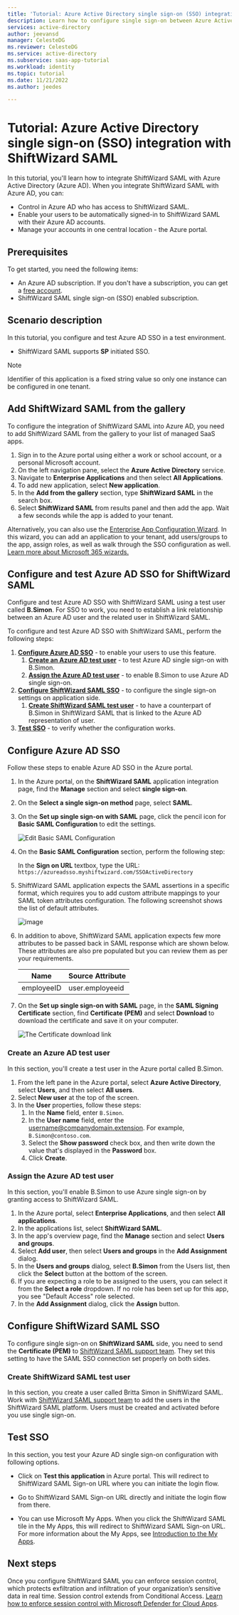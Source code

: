 ```yaml
---
title: 'Tutorial: Azure Active Directory single sign-on (SSO) integration with ShiftWizard SAML'
description: Learn how to configure single sign-on between Azure Active Directory and ShiftWizard SAML.
services: active-directory
author: jeevansd
manager: CelesteDG
ms.reviewer: CelesteDG
ms.service: active-directory
ms.subservice: saas-app-tutorial
ms.workload: identity
ms.topic: tutorial
ms.date: 11/21/2022
ms.author: jeedes

---
```


# Tutorial: Azure Active Directory single sign-on (SSO) integration with ShiftWizard SAML

In this tutorial, you'll learn how to integrate ShiftWizard SAML with Azure Active Directory (Azure AD). When you integrate ShiftWizard SAML with Azure AD, you can:

* Control in Azure AD who has access to ShiftWizard SAML.
* Enable your users to be automatically signed-in to ShiftWizard SAML with their Azure AD accounts.
* Manage your accounts in one central location - the Azure portal.

## Prerequisites

To get started, you need the following items:

* An Azure AD subscription. If you don't have a subscription, you can get a [free account](https://azure.microsoft.com/free/).
* ShiftWizard SAML single sign-on (SSO) enabled subscription.

## Scenario description

In this tutorial, you configure and test Azure AD SSO in a test environment.

* ShiftWizard SAML supports **SP** initiated SSO.

> [!NOTE]
> Identifier of this application is a fixed string value so only one instance can be configured in one tenant.

## Add ShiftWizard SAML from the gallery

To configure the integration of ShiftWizard SAML into Azure AD, you need to add ShiftWizard SAML from the gallery to your list of managed SaaS apps.

1. Sign in to the Azure portal using either a work or school account, or a personal Microsoft account.
1. On the left navigation pane, select the **Azure Active Directory** service.
1. Navigate to **Enterprise Applications** and then select **All Applications**.
1. To add new application, select **New application**.
1. In the **Add from the gallery** section, type **ShiftWizard SAML** in the search box.
1. Select **ShiftWizard SAML** from results panel and then add the app. Wait a few seconds while the app is added to your tenant.

 Alternatively, you can also use the [Enterprise App Configuration Wizard](https://portal.office.com/AdminPortal/home?Q=Docs#/azureadappintegration). In this wizard, you can add an application to your tenant, add users/groups to the app, assign roles, as well as walk through the SSO configuration as well. [Learn more about Microsoft 365 wizards.](/microsoft-365/admin/misc/azure-ad-setup-guides)

## Configure and test Azure AD SSO for ShiftWizard SAML

Configure and test Azure AD SSO with ShiftWizard SAML using a test user called **B.Simon**. For SSO to work, you need to establish a link relationship between an Azure AD user and the related user in ShiftWizard SAML.

To configure and test Azure AD SSO with ShiftWizard SAML, perform the following steps:

1. **[Configure Azure AD SSO](#configure-azure-ad-sso)** - to enable your users to use this feature.
    1. **[Create an Azure AD test user](#create-an-azure-ad-test-user)** - to test Azure AD single sign-on with B.Simon.
    1. **[Assign the Azure AD test user](#assign-the-azure-ad-test-user)** - to enable B.Simon to use Azure AD single sign-on.
1. **[Configure ShiftWizard SAML SSO](#configure-shiftwizard-saml-sso)** - to configure the single sign-on settings on application side.
    1. **[Create ShiftWizard SAML test user](#create-shiftwizard-saml-test-user)** - to have a counterpart of B.Simon in ShiftWizard SAML that is linked to the Azure AD representation of user.
1. **[Test SSO](#test-sso)** - to verify whether the configuration works.

## Configure Azure AD SSO

Follow these steps to enable Azure AD SSO in the Azure portal.

1. In the Azure portal, on the **ShiftWizard SAML** application integration page, find the **Manage** section and select **single sign-on**.
1. On the **Select a single sign-on method** page, select **SAML**.
1. On the **Set up single sign-on with SAML** page, click the pencil icon for **Basic SAML Configuration** to edit the settings.

   ![Edit Basic SAML Configuration](common/edit-urls.png)

1. On the **Basic SAML Configuration** section, perform the following step:

    In the **Sign on URL** textbox, type the URL:
    `https://azureadsso.myshiftwizard.com/SSOActiveDirectory`

1. ShiftWizard SAML application expects the SAML assertions in a specific format, which requires you to add custom attribute mappings to your SAML token attributes configuration. The following screenshot shows the list of default attributes.

	![image](common/default-attributes.png)

1. In addition to above, ShiftWizard SAML application expects few more attributes to be passed back in SAML response which are shown below. These attributes are also pre populated but you can review them as per your requirements.
	
	| Name |  Source Attribute|
	| -------- |--------- |
	| employeeID | user.employeeid |

1. On the **Set up single sign-on with SAML** page, in the **SAML Signing Certificate** section,  find **Certificate (PEM)** and select **Download** to download the certificate and save it on your computer.

	![The Certificate download link](common/certificate-base64-download.png)    

### Create an Azure AD test user

In this section, you'll create a test user in the Azure portal called B.Simon.

1. From the left pane in the Azure portal, select **Azure Active Directory**, select **Users**, and then select **All users**.
1. Select **New user** at the top of the screen.
1. In the **User** properties, follow these steps:
   1. In the **Name** field, enter `B.Simon`.  
   1. In the **User name** field, enter the username@companydomain.extension. For example, `B.Simon@contoso.com`.
   1. Select the **Show password** check box, and then write down the value that's displayed in the **Password** box.
   1. Click **Create**.

### Assign the Azure AD test user

In this section, you'll enable B.Simon to use Azure single sign-on by granting access to ShiftWizard SAML.

1. In the Azure portal, select **Enterprise Applications**, and then select **All applications**.
1. In the applications list, select **ShiftWizard SAML**.
1. In the app's overview page, find the **Manage** section and select **Users and groups**.
1. Select **Add user**, then select **Users and groups** in the **Add Assignment** dialog.
1. In the **Users and groups** dialog, select **B.Simon** from the Users list, then click the **Select** button at the bottom of the screen.
1. If you are expecting a role to be assigned to the users, you can select it from the **Select a role** dropdown. If no role has been set up for this app, you see "Default Access" role selected.
1. In the **Add Assignment** dialog, click the **Assign** button.

## Configure ShiftWizard SAML SSO

To configure single sign-on on **ShiftWizard SAML** side, you need to send the **Certificate (PEM)** to [ShiftWizard SAML support team](mailto:it@shiftwizard.com). They set this setting to have the SAML SSO connection set properly on both sides.

### Create ShiftWizard SAML test user

In this section, you create a user called Britta Simon in ShiftWizard SAML. Work with [ShiftWizard SAML support team](mailto:it@shiftwizard.com) to add the users in the ShiftWizard SAML platform. Users must be created and activated before you use single sign-on.

## Test SSO 

In this section, you test your Azure AD single sign-on configuration with following options. 

* Click on **Test this application** in Azure portal. This will redirect to ShiftWizard SAML Sign-on URL where you can initiate the login flow. 

* Go to ShiftWizard SAML Sign-on URL directly and initiate the login flow from there.

* You can use Microsoft My Apps. When you click the ShiftWizard SAML tile in the My Apps, this will redirect to ShiftWizard SAML Sign-on URL. For more information about the My Apps, see [Introduction to the My Apps](https://support.microsoft.com/account-billing/sign-in-and-start-apps-from-the-my-apps-portal-2f3b1bae-0e5a-4a86-a33e-876fbd2a4510).

## Next steps

Once you configure ShiftWizard SAML you can enforce session control, which protects exfiltration and infiltration of your organization’s sensitive data in real time. Session control extends from Conditional Access. [Learn how to enforce session control with Microsoft Defender for Cloud Apps](/cloud-app-security/proxy-deployment-aad).
